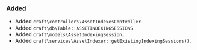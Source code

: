 ### Added
- Added `craft\controllers\AssetIndexesController`.
- Added `craft\db\Table::ASSETINDEXINGSESSIONS`
- Added `craft\models\AssetIndexingSession`.
- Added `craft\services\AssetIndexer::getExistingIndexingSessions()`.
